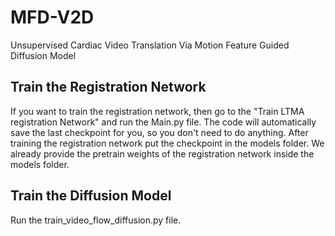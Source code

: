 # MFD-V2D
Unsupervised Cardiac Video Translation Via Motion Feature Guided Diffusion Model

## Train the Registration Network
If you want to train the registration network, then go to the "Train LTMA registration Network" and run the Main.py file. The code will automatically save the last checkpoint for you, so you don't need to do anything. After training the registration network put the checkpoint in the models folder. We already provide the pretrain weights of the registration network inside the models folder.

## Train the Diffusion Model
Run the train_video_flow_diffusion.py file. 

